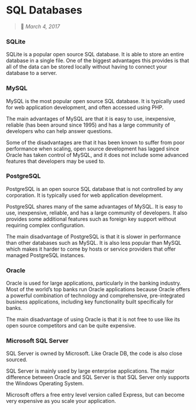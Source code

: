 # SQL Databases
> :calendar: *March 4, 2017*

### SQLite
SQLite is a popular open source SQL database. It is able to store an entire database in a single file. One of the biggest advantages this provides is that all of the data can be stored locally without having to connect your database to a server.


### MySQL
MySQL is the most popular open source SQL database. It is typically used for web application development, and often accessed using PHP.

The main advantages of MySQL are that it is easy to use, inexpensive, reliable (has been around since 1995) and has a large community of developers who can help answer questions.

Some of the disadvantages are that it has been known to suffer from poor performance when scaling, open source development has lagged since Oracle has taken control of MySQL, and it does not include some advanced features that developers may be used to.


### PostgreSQL
PostgreSQL is an open source SQL database that is not controlled by any corporation. It is typically used for web application development.

PostgreSQL shares many of the same advantages of MySQL. It is easy to use, inexpensive, reliable, and has a large community of developers. It also provides some additional features such as foreign key support without requiring complex configuration.

The main disadvantage of PostgreSQL is that it is slower in performance than other databases such as MySQL. It is also less popular than MySQL which makes it harder to come by hosts or service providers that offer managed PostgreSQL instances.


### Oracle
Oracle is used for large applications, particularly in the banking industry. Most of the world’s top banks run Oracle applications because Oracle offers a powerful combination of technology and comprehensive, pre-integrated business applications, including key functionality built specifically for banks.

The main disadvantage of using Oracle is that it is not free to use like its open source competitors and can be quite expensive.


### Microsoft SQL Server
SQL Server is owned by Microsoft. Like Oracle DB, the code is also close sourced.

SQL Server is mainly used by large enterprise applications. The major difference between Oracle and SQL Server is that SQL Server only supports the Windows Operating System.

Microsoft offers a free entry level version called Express, but can become very expensive as you scale your application.
